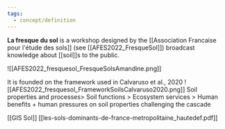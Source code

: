 ```yaml
---
tags:
  - concept/definition
---
```

**La fresque du sol** is a workshop designed by the [[Association Francaise pour l'étude des sols]] (see [[AFES2022_FresqueSol]])  broadcast knowledge about [[soil]]s to the public.

![[AFES2022_fresquesol_FresqueSolsAmandine.png]]

It is founded on the framework used in Calvaruso et al., 2020
![[AFES2022_fresquesol_FrameworkSoilsCalvaruso2020.png]]
Soil properties and processes> Soil functions > Ecosystem services > Human benefits
\+ human pressures on soil properties challenging the cascade

[[GIS Sol]]
[[les-sols-dominants-de-france-metropolitaine_hautedef.pdf]]
